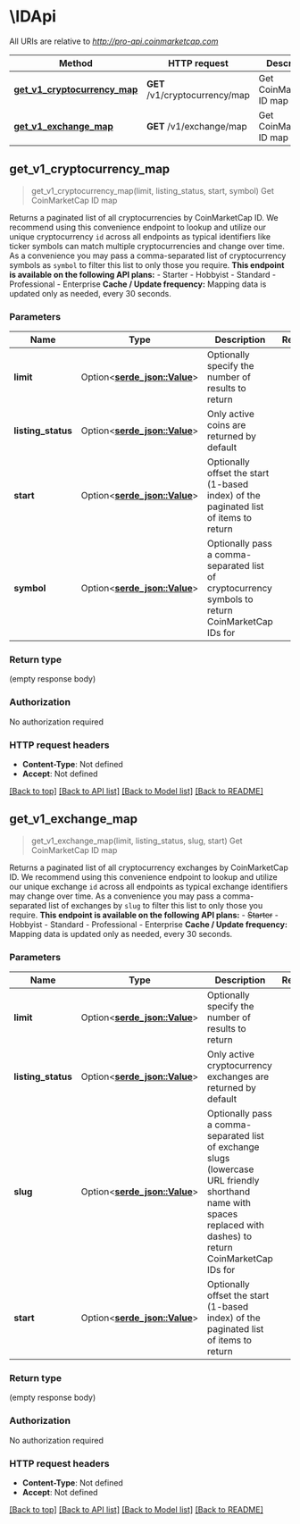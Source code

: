 # \IDApi

All URIs are relative to *http://pro-api.coinmarketcap.com*

Method | HTTP request | Description
------------- | ------------- | -------------
[**get_v1_cryptocurrency_map**](IDApi.md#get_v1_cryptocurrency_map) | **GET** /v1/cryptocurrency/map | Get CoinMarketCap ID map
[**get_v1_exchange_map**](IDApi.md#get_v1_exchange_map) | **GET** /v1/exchange/map | Get CoinMarketCap ID map



## get_v1_cryptocurrency_map

> get_v1_cryptocurrency_map(limit, listing_status, start, symbol)
Get CoinMarketCap ID map

Returns a paginated list of all cryptocurrencies by CoinMarketCap ID. We recommend using this convenience endpoint to lookup and utilize our unique cryptocurrency `id` across all endpoints as typical identifiers like ticker symbols can match multiple cryptocurrencies and change over time. As a convenience you may pass a comma-separated list of cryptocurrency symbols as `symbol` to filter this list to only those you require.     **This endpoint is available on the following API plans:**   - Starter   - Hobbyist   - Standard   - Professional   - Enterprise  **Cache / Update frequency:** Mapping data is updated only as needed, every 30 seconds.

### Parameters


Name | Type | Description  | Required | Notes
------------- | ------------- | ------------- | ------------- | -------------
**limit** | Option<[**serde_json::Value**](.md)> | Optionally specify the number of results to return |  |
**listing_status** | Option<[**serde_json::Value**](.md)> | Only active coins are returned by default |  |
**start** | Option<[**serde_json::Value**](.md)> | Optionally offset the start (1-based index) of the paginated list of items to return |  |
**symbol** | Option<[**serde_json::Value**](.md)> | Optionally pass a comma-separated list of cryptocurrency symbols to return CoinMarketCap IDs for |  |

### Return type

 (empty response body)

### Authorization

No authorization required

### HTTP request headers

- **Content-Type**: Not defined
- **Accept**: Not defined

[[Back to top]](#) [[Back to API list]](../README.md#documentation-for-api-endpoints) [[Back to Model list]](../README.md#documentation-for-models) [[Back to README]](../README.md)


## get_v1_exchange_map

> get_v1_exchange_map(limit, listing_status, slug, start)
Get CoinMarketCap ID map

Returns a paginated list of all cryptocurrency exchanges by CoinMarketCap ID. We recommend using this convenience endpoint to lookup and utilize our unique exchange `id` across all endpoints as typical exchange identifiers may change over time. As a convenience you may pass a comma-separated list of exchanges by `slug` to filter this list to only those you require.  **This endpoint is available on the following API plans:**   - ~~Starter~~   - Hobbyist   - Standard   - Professional   - Enterprise  **Cache / Update frequency:** Mapping data is updated only as needed, every 30 seconds.

### Parameters


Name | Type | Description  | Required | Notes
------------- | ------------- | ------------- | ------------- | -------------
**limit** | Option<[**serde_json::Value**](.md)> | Optionally specify the number of results to return |  |
**listing_status** | Option<[**serde_json::Value**](.md)> | Only active cryptocurrency exchanges are returned by default |  |
**slug** | Option<[**serde_json::Value**](.md)> | Optionally pass a comma-separated list of exchange slugs (lowercase URL friendly shorthand name with spaces replaced with dashes) to return CoinMarketCap IDs for |  |
**start** | Option<[**serde_json::Value**](.md)> | Optionally offset the start (1-based index) of the paginated list of items to return |  |

### Return type

 (empty response body)

### Authorization

No authorization required

### HTTP request headers

- **Content-Type**: Not defined
- **Accept**: Not defined

[[Back to top]](#) [[Back to API list]](../README.md#documentation-for-api-endpoints) [[Back to Model list]](../README.md#documentation-for-models) [[Back to README]](../README.md)


